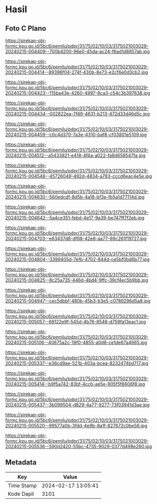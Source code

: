 # Hasil

## Foto C Plano

https://sirekap-obj-formc.kpu.go.id/5bc6/pemilu/pdpr/31/75/02/10/03/3175021003029-20240215-004409--700b4200-96e0-45da-ac24-f6ad1d8857ab.jpg

https://sirekap-obj-formc.kpu.go.id/5bc6/pemilu/pdpr/31/75/02/10/03/3175021003029-20240215-004414--89396f04-274f-430b-8e73-e2cf6e0d3cb2.jpg

https://sirekap-obj-formc.kpu.go.id/5bc6/pemilu/pdpr/31/75/02/10/03/3175021003029-20240215-004423--115ba43e-4260-4997-8ca3-c54c3b397638.jpg

https://sirekap-obj-formc.kpu.go.id/5bc6/pemilu/pdpr/31/75/02/10/03/3175021003029-20240215-004434--002822ea-7f49-4631-b213-472d33d46d5c.jpg

https://sirekap-obj-formc.kpu.go.id/5bc6/pemilu/pdpr/31/75/02/10/03/3175021003029-20240215-004459--c0c4d370-7a3e-4310-baf8-cf03801e5109.jpg

https://sirekap-obj-formc.kpu.go.id/5bc6/pemilu/pdpr/31/75/02/10/03/3175021003029-20240215-004512--a5433821-e418-4f4a-a022-fa8d658547fa.jpg

https://sirekap-obj-formc.kpu.go.id/5bc6/pemilu/pdpr/31/75/02/10/03/3175021003029-20240215-004548--45726049-492d-4834-a783-cccd6eac4e5e.jpg

https://sirekap-obj-formc.kpu.go.id/5bc6/pemilu/pdpr/31/75/02/10/03/3175021003029-20240215-004630--560edcdf-8d5b-4a18-bf3e-fb5a1d77114d.jpg

https://sirekap-obj-formc.kpu.go.id/5bc6/pemilu/pdpr/31/75/02/10/03/3175021003029-20240215-004642--5a4ce351-febd-4e17-9a39-be747ff7f2eb.jpg

https://sirekap-obj-formc.kpu.go.id/5bc6/pemilu/pdpr/31/75/02/10/03/3175021003029-20240215-004703--e63437d8-df68-42e8-aa77-69c261f19727.jpg

https://sirekap-obj-formc.kpu.go.id/5bc6/pemilu/pdpr/31/75/02/10/03/3175021003029-20240215-004804--3399405d-7efb-4702-844d-ce5bf0bd6b77.jpg

https://sirekap-obj-formc.kpu.go.id/5bc6/pemilu/pdpr/31/75/02/10/03/3175021003029-20240215-004825--8c25a735-446d-4bd4-9ffc-39cf4ec5b9bb.jpg

https://sirekap-obj-formc.kpu.go.id/5bc6/pemilu/pdpr/31/75/02/10/03/3175021003029-20240215-004947--cec5dbbf-480b-45b3-b3e5-c0789296d5a8.jpg

https://sirekap-obj-formc.kpu.go.id/5bc6/pemilu/pdpr/31/75/02/10/03/3175021003029-20240215-005057--68122e9f-545d-4b76-8548-d759fa13eac1.jpg

https://sirekap-obj-formc.kpu.go.id/5bc6/pemilu/pdpr/31/75/02/10/03/3175021003029-20240215-005106--40675a2c-19f0-4855-a0d6-ce1de67a4665.jpg

https://sirekap-obj-formc.kpu.go.id/5bc6/pemilu/pdpr/31/75/02/10/03/3175021003029-20240215-005337--e36cd9ae-521b-403a-bcea-8232474bd717.jpg

https://sirekap-obj-formc.kpu.go.id/5bc6/pemilu/pdpr/31/75/02/10/03/3175021003029-20240215-005414--b9f5a742-83bf-4ccb-ae5e-905f5f6606f8.jpg

https://sirekap-obj-formc.kpu.go.id/5bc6/pemilu/pdpr/31/75/02/10/03/3175021003029-20240215-005437--3b099504-d829-4a77-9277-73f03941d3ae.jpg

https://sirekap-obj-formc.kpu.go.id/5bc6/pemilu/pdpr/31/75/02/10/03/3175021003029-20240215-005520--99577a0b-3fdd-4e9b-8a1f-827672c0be56.jpg

https://sirekap-obj-formc.kpu.go.id/5bc6/pemilu/pdpr/31/75/02/10/03/3175021003029-20240215-005536--590d2420-55bc-4735-9029-0377d498e260.jpg


## Metadata

| Key        | Value               |
| ---------- | ------------------- |
| Time Stamp | 2024-02-17 13:05:41 |
| Kode Dapil | 3101                |



